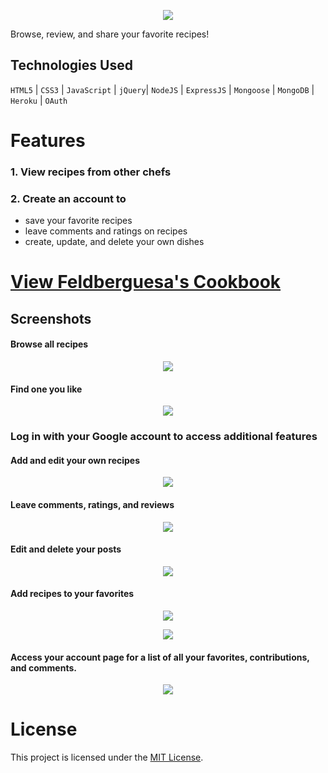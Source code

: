 <a href="https://feldberguesa-cookbook.herokuapp.com/" target="_blank">
    <p align="center">
        <img align="center" src="https://i.imgur.com/d4aw3xy.jpg">
    </p>
</a>

Browse, review, and share your favorite recipes!

## Technologies Used

`HTML5` | `CSS3` | `JavaScript` | `jQuery`| `NodeJS` | `ExpressJS` | `Mongoose` | `MongoDB` | `Heroku` | `OAuth`

# Features

### 1. View recipes from other chefs
### 2. Create an account to
* save your favorite recipes
* leave comments and ratings on recipes
* create, update, and delete your own dishes

# <a href="https://feldberguesa-cookbook.herokuapp.com/" target="_blank">View Feldberguesa's Cookbook</a>

## Screenshots

#### Browse all recipes

<p align="center">
    <img align="center" src="https://imgur.com/5lBj5mfl.png">
</p>

#### Find one you like

<p align="center">
    <img align="center" src="https://imgur.com/hqNkAkOl.png">
</p>

### Log in with your Google account to access additional features

#### Add and edit your own recipes

<p align="center">
    <img align="center" src="https://imgur.com/ltlHUbZl.png">
</p>

#### Leave comments, ratings, and reviews

<p align="center">
    <img align="center" src="https://imgur.com/WsyTZ3jl.png">
</p>

#### Edit and delete your posts

<p align="center">
    <img align="center" src="https://imgur.com/RWbylXHl.png">
</p>

#### Add recipes to your favorites

<p align="center">
    <img src="https://imgur.com/D0FN9Utl.png">
</p>
<p align="center">
    <img src="https://imgur.com/X0rC8APl.png">
</p>

#### Access your account page for a list of all your favorites, contributions, and comments.

<p align="center">
    <img align="center" src="https://imgur.com/QCjJAsIl.png">
</p>

# License

This project is licensed under the [MIT License](LICENSE.md).

